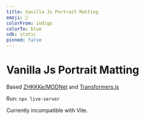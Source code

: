 ```yaml
---
title: Vanilla Js Portrait Matting
emoji: 🐠
colorFrom: indigo
colorTo: blue
sdk: static
pinned: false
---
```


# Vanilla Js Portrait Matting

Based [ZHKKKe/MODNet](https://github.com/ZHKKKe/MODNet) and [Transformers.js](https://huggingface.co/docs/transformers.js/index)

Run: `npx live-server`

Currently incompatible with Vite.
